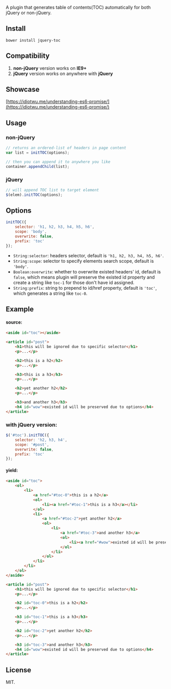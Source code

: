 A plugin that generates table of contents(TOC) automatically for both jQuery or non-jQuery.

## Install

```
bower install jquery-toc
```

## Compatibility

1. **non-jQuery** version works on **IE9+**
2. **jQuery** version works on anywhere with **jQuery**

## Showcase
[https://idiotwu.me/understanding-es6-promise/](https://idiotwu.me/understanding-es6-promise/) 

## Usage

### non-jQuery

```javascript
// returns an ordered-list of headers in page content
var list = initTOC(options);

// then you can append it to anywhere you like
container.appendChild(list);
```

### jQuery

```javascript
// will append TOC list to target element
$(elem).initTOC(options);
```

## Options

```javascript
initTOC({
    selector: 'h1, h2, h3, h4, h5, h6',
    scope: 'body',
    overwrite: false,
    prefix: 'toc'
});
```

- `String:selector`: headers selector, default is `'h1, h2, h3, h4, h5, h6'`.
- `String:scope`: selector to specify elements search scope, default is `'body'`.
- `Boolean:overwrite`: whether to overwrite existed headers' id, default is `false`, which means plugin will preserve the existed id property and create a string like `toc-1` for those don't have id assigned.
- `String:prefix`: string to prepend to id/href property, default is `'toc'`, which generates a string like `toc-0`.

## Example

#### source:

```html
<aside id="toc"></aside>

<article id="post">
    <h1>this will be ignored due to specific selector</h1>
    <p>...</p>

    <h2>this is a h2</h2>
    <p>...</p>

    <h3>this is a h3</h3>
    <p>...</p>

    <h2>yet another h2</h2>
    <p>...</p>

    <h3>and another h3</h3>
    <h4 id="wow">existed id will be preserved due to options</h4>
</article>
```

### with jQuery version:

```javascript
$('#toc').initTOC({
    selector: 'h2, h3, h4',
    scope: '#post',
    overwrite: false,
    prefix: 'toc'
});
```

#### yield:

```html
<aside id="toc">
    <ol>
        <li>
            <a href="#toc-0">this is a h2</a>
            <ol>
                <li><a href="#toc-1">this is a h3</a></li>
            </ol>
            <li>
                <a href="#toc-2">yet another h2</a>
                <ol>
                    <li>
                        <a href="#toc-3">and another h3</a>
                        <ol>
                            <li><a href="#wow">existed id will be preserved due to options</a></li>
                        </ol>
                    </li>
                </ol>
            </li>
        </li>
    </ol>
</aside>

<article id="post">
    <h1>this will be ignored due to specific selector</h1>
    <p>...</p>

    <h2 id="toc-0">this is a h2</h2>
    <p>...</p>

    <h3 id="toc-1">this is a h3</h3>
    <p>...</p>

    <h2 id="toc-2">yet another h2</h2>
    <p>...</p>

    <h3 id="toc-3">and another h3</h3>
    <h4 id="wow">existed id will be preserved due to options</h4>
</article>
```

## License
MIT.